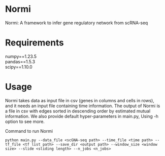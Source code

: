 # Normi
Normi: A framework to infer gene regulatory network from scRNA-seq

# Requirements
numpy==1.23.5
<br />pandas==1.5.3
<br />scipy==1.10.0<br />

# Usage
Normi takes data as input file in csv (genes in columns and cells in rows), and it needs an input file containing time information. The output of Normi is a file in csv with edges sorted in descending order by estimated mutual information.
We also provide default hyper-parameters in main.py, Using -h option to see more.

Command to run Normi


```
python main.py --data_file <scGNA-seq path> --time_file <time path> --tf_file <tf list path> --save_dir <output path> --window_size <window size> --slide <sliding length> --n_jobs <n_jobs>
```
